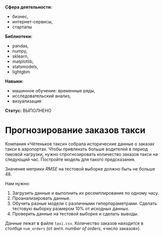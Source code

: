 **Сфера деятельности:** 
- бизнес,
- интернет-сервисы,
- стартапы 

**Библиотеки:** 
- pandas,
- numpy,
- sklearn,
- matplotlib,
- statsmodels,
- lightgbm  

**Навыки:** 
- машинное обучение: временные ряды,
- исследовательский анализ,
- визуализация  

**Статус:** ВЫПОЛНЕНО

#  Прогнозирование заказов такси
Компания «Чётенькое такси» собрала исторические данные о заказах такси в аэропортах. Чтобы привлекать больше водителей в период пиковой нагрузки, нужно спрогнозировать количество заказов такси на следующий час. Постройте модель для такого предсказания.

Значение метрики *RMSE* на тестовой выборке должно быть не больше 48.

Нам нужно:

1. Загрузить данные и выполнить их ресемплирование по одному часу.
2. Проанализировать данные.
3. Обучить разные модели с различными гиперпараметрами. Сделать тестовую выборку размером 10% от исходных данных.
4. Проверить данные на тестовой выборке и сделать выводы.


Данные лежат в файле `taxi.csv`. Количество заказов находится в столбце `num_orders` (от англ. *number of orders*, «число заказов»).
